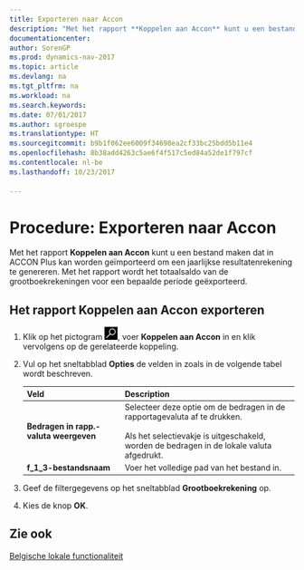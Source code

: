 ```yaml
---
title: Exporteren naar Accon
description: "Met het rapport **Koppelen aan Accon** kunt u een bestand maken dat in ACCON Plus kan worden geïmporteerd om een jaarlijkse resultatenrekening te genereren. Met het rapport wordt het totaalsaldo van de grootboekrekeningen voor een bepaalde periode geëxporteerd."
documentationcenter: 
author: SorenGP
ms.prod: dynamics-nav-2017
ms.topic: article
ms.devlang: na
ms.tgt_pltfrm: na
ms.workload: na
ms.search.keywords: 
ms.date: 07/01/2017
ms.author: sgroespe
ms.translationtype: HT
ms.sourcegitcommit: b9b1f062ee6009f34698ea2cf33bc25bdd5b11e4
ms.openlocfilehash: 8b38add4263c5ae6f4f517c5ed84a52de1f797cf
ms.contentlocale: nl-be
ms.lasthandoff: 10/23/2017

---
```

# <a name="how-to-export-to-accon"></a>Procedure: Exporteren naar Accon
Met het rapport **Koppelen aan Accon** kunt u een bestand maken dat in ACCON Plus kan worden geïmporteerd om een jaarlijkse resultatenrekening te genereren. Met het rapport wordt het totaalsaldo van de grootboekrekeningen voor een bepaalde periode geëxporteerd.  

## <a name="to-export-the-link-to-accon-report"></a>Het rapport Koppelen aan Accon exporteren  

1.  Klik op het pictogram ![Zoeken naar pagina of rapport](../../media/ui-search/search_small.png "pictogram Zoeken naar pagina of rapport"), voer **Koppelen aan Accon** in en klik vervolgens op de gerelateerde koppeling.  
2.  Vul op het sneltabblad **Opties** de velden in zoals in de volgende tabel wordt beschreven.  

    |Veld|Description|  
    |---------------------------------|---------------------------------------|  
    |**Bedragen in rapp.-valuta weergeven**|Selecteer deze optie om de bedragen in de rapportagevaluta af te drukken.<br /><br /> Als het selectievakje is uitgeschakeld, worden de bedragen in de lokale valuta afgedrukt.|  
    |**f_1_3-bestandsnaam**|Voer het volledige pad van het bestand in.|  

3.  Geef de filtergegevens op het sneltabblad **Grootboekrekening** op.  
4.  Kies de knop **OK**.  

## <a name="see-also"></a>Zie ook  
 [Belgische lokale functionaliteit](belgium-local-functionality.md)

